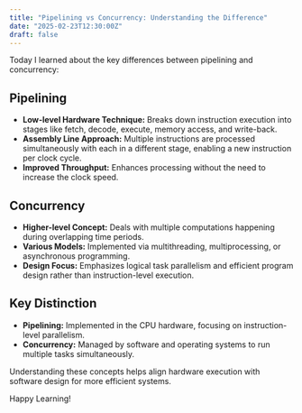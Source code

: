 ```yaml
---
title: "Pipelining vs Concurrency: Understanding the Difference"
date: "2025-02-23T12:30:00Z"
draft: false
---
```


Today I learned about the key differences between pipelining and concurrency:

## Pipelining

- **Low-level Hardware Technique:** Breaks down instruction execution into stages like fetch, decode, execute, memory access, and write-back.
- **Assembly Line Approach:** Multiple instructions are processed simultaneously with each in a different stage, enabling a new instruction per clock cycle.
- **Improved Throughput:** Enhances processing without the need to increase the clock speed.

## Concurrency

- **Higher-level Concept:** Deals with multiple computations happening during overlapping time periods.
- **Various Models:** Implemented via multithreading, multiprocessing, or asynchronous programming.
- **Design Focus:** Emphasizes logical task parallelism and efficient program design rather than instruction-level execution.

## Key Distinction

- **Pipelining:** Implemented in the CPU hardware, focusing on instruction-level parallelism.
- **Concurrency:** Managed by software and operating systems to run multiple tasks simultaneously.

Understanding these concepts helps align hardware execution with software design for more efficient systems.

Happy Learning!